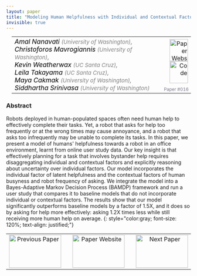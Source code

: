 ```yaml
---
layout: paper
title: "Modeling Human Helpfulness with Individual and Contextual Factors for Robot Planning"
invisible: true
---
```

<table width = "95%" style="padding-left: 15px; margin-left: auto; margin-right: 10px;">
<tr><td style = "vertical-align: top; padding-right: 25px;" rowspan="2">
<span style="color:black; font-size: 110%;"><i>
Amal Nanavati <span style="color:gray; font-size: 85%">(University of Washington)</span><span style="color:gray; font-size: 100%">,</span><br>  Christoforos Mavrogiannis <span style="color:gray; font-size: 85%">(University of Washington)</span><span style="color:gray; font-size: 100%">,</span><br>  Kevin Weatherwax <span style="color:gray; font-size: 85%">(UC Santa Cruz)</span><span style="color:gray; font-size: 100%">,</span><br>  Leila Takayama <span style="color:gray; font-size: 85%">(UC Santa Cruz)</span><span style="color:gray; font-size: 100%">,</span><br>  Maya Cakmak <span style="color:gray; font-size: 85%">(University of Washington)</span><span style="color:gray; font-size: 100%">,</span><br>  Siddhartha Srinivasa <span style="color:gray; font-size: 85%">(University of Washington)</span>
</i></span>
</td>
<td style="text-align: right;"><a href="http://www.roboticsproceedings.org/rss17/p016.pdf"><img src="{{ site.baseurl }}/images/paper_link.png" alt="Paper Website" width = "50"  height = "60"/></a><br>  <a href="https://youtu.be/PkU5e5lGOKM"><img src="{{ site.baseurl }}/images/video_link.png" alt="Code" width = "50"  height = "60"/></a><br>   </td>
</tr>
<tr>
<td style="color:#777789; text-align:right; font-size: 75%; margin-right:10px;">Paper&nbsp;#016</td>
</tr>
</table>


### Abstract
Robots deployed in human-populated spaces often need human help to effectively complete their tasks. Yet, a robot that asks for help too frequently or at the wrong times may cause annoyance, and a robot that asks too infrequently may be unable to complete its tasks. In this paper, we present a model of humans' helpfulness towards a robot in an office environment, learnt from online user study data. Our key insight is that effectively planning for a task that involves bystander help requires disaggregating individual and contextual factors and explicitly reasoning about uncertainty over individual factors. Our model incorporates the individual factor of latent helpfulness and the contextual factors of human busyness and robot frequency of asking. We integrate the model into a Bayes-Adaptive Markov Decision Process (BAMDP) framework and run a user study that compares it to baseline models that do not incorporate individual or contextual factors. The results show that our model significantly outperforms baseline models by a factor of 1.5X, and it does so by asking for help more effectively: asking 1.2X times less while still receiving more human help on average.
{: style="color:gray; font-size: 120%; text-align: justified;"}



<table width="100%">
 <tr>
    <td style="width: 30%; text-align: center;"><a href="{{ site.baseurl }}/program/papers/015/">
<img src="{{ site.baseurl }}/images/previous_icon.png"
       alt="Previous Paper" width = "142"  height = "90"/> 
</a> </td>
<td style="text-align: center;"><a href="{{ site.baseurl }}/program/papers">
<img src="{{ site.baseurl }}/images/overview_icon.png"
       alt="Paper Website" width = "142"  height = "90"/> 
</a> </td>
    <td style="width: 30%; text-align: center;"><a href="{{ site.baseurl }}/program/papers/017/">
    <img src="{{ site.baseurl }}/images/next_icon.png"
        alt="Next Paper" width = "142"  height = "90"/>
    </a></td>
</tr>
</table>